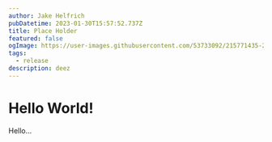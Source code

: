 ```yaml
---
author: Jake Helfrich
pubDatetime: 2023-01-30T15:57:52.737Z
title: Place Holder
featured: false
ogImage: https://user-images.githubusercontent.com/53733092/215771435-25408246-2309-4f8b-a781-1f3d93bdf0ec.png
tags:
  - release
description: deez
---
```


# Hello World!

Hello...
